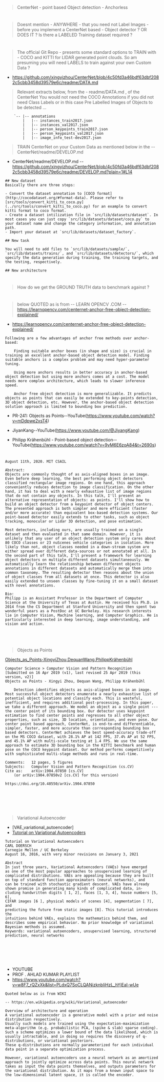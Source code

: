 
#

> CenterNet - point based Object detection - Anchorless 

#

> Doesnt mention - ANYWHERE - that you need not Label Images - before you implement a CenterNet based - Object detector ? OR DOES IT ? Is there a LABELED Training dataset required ? 

#

> The official Git Repo - presents some standard options to TRAIN with - COCO and KITTI for LIDAR generated point clouds.
So am presuming you will need LABELS to train against your own Custom Data ? 

- https://github.com/xingyizhou/CenterNet/blob/4c50fd3a46bdf63dbf2082c5cbb3458d39579e6c/readme/DATA.md

> Relevant extracts below, from the - readme/DATA.md , of the CenterNet 
You would not need the COCO Annotations if you did not need Class Labels or in this case Pre Labelled Images of Objects to be detected ...


```
    `-- |-- annotations
        |   |-- instances_train2017.json
        |   |-- instances_val2017.json
        |   |-- person_keypoints_train2017.json
        |   |-- person_keypoints_val2017.json
        |   |-- image_info_test-dev2017.json

```
> TRAIN CenterNet on your Custom Data as mentioned below in the --     CenterNet/readme/DEVELOP.md

- CenterNet/readme/DEVELOP.md -- https://github.com/xingyizhou/CenterNet/blob/4c50fd3a46bdf63dbf2082c5cbb3458d39579e6c/readme/DEVELOP.md?plain=1#L14


```
## New dataset
Basically there are three steps:

- Convert the dataset annotation to [COCO format](http://cocodataset.org/#format-data). Please refer to [src/tools/convert_kitti_to_coco.py](../src/tools/convert_kitti_to_coco.py) for an example to convert kitti format to coco format.
- Create a dataset intilization file in `src/lib/datasets/dataset`. In most cases you can just copy `src/lib/datasets/dataset/coco.py` to your dataset name and change the category information, and annotation path.
- Import your dataset at `src/lib/datasets/dataset_factory`.

## New task

You will need to add files to `src/lib/datasets/sample/`, `src/lib/datasets/trains/`, and `src/lib/datasets/detectors/`, which specify the data generation during training, the training targets, and the testing, respectively.

## New architecture
```
#

> How do we get the GROUND TRUTH data to benchmark against ? 

#

> below QUOTED as is from -- LEARN OPENCV .COM -- https://learnopencv.com/centernet-anchor-free-object-detection-explained/

- https://learnopencv.com/centernet-anchor-free-object-detection-explained/


```
Following are a few advantages of anchor free methods over anchor-based:

    Finding suitable anchor boxes (in shape and size) is crucial in training an excellent anchor-based object detection model. Finding suitable anchors is a complex problem and may need hyper-parameter tuning. 

    Using more anchors results in better accuracy in anchor-based object detection but using more anchors comes at a cost. The model needs more complex architecture, which leads to slower inference speed. 

    Anchor free object detection is more generalizable. It predicts objects as points that can easily be extended to key-points detection, 3D object detection, etc. However, the anchor-based object detection solution approach is limited to bounding box prediction.
```


- PR-241: Objects as Points--YouTube(https://www.youtube.com/watch?v=mDdpwe2xsT4)
- JiyanKang--YouTube(https://www.youtube.com/@JiyangKang)

- Philipp Krähenbühl - Point-based object detection--YouTube(https://www.youtube.com/watch?v=9vM6E6zoA84&t=2690s) 

#

```
August 11th, 2020. MIT CSAIL

Abstract:
Objects are commonly thought of as axis-aligned boxes in an image. Even before deep learning, the best performing object detectors classified rectangular image regions. On one hand, this approach conveniently reduces detection to image classification. On the other hand, it has to deal with a nearly exhaustive list of image regions that do not contain any objects. In this talk, I'll present an alternative representation of objects: as points. I'll show how to build an object detector from a keypoint detector of object centers. The presented approach is both simpler and more efficient (faster and/or more accurate) than equivalent box-based detection systems. Our point-based detector easily extends to other tasks, such as object tracking, monocular or Lidar 3D detection, and pose estimation.

Most detectors, including ours, are usually trained on a single dataset and then evaluated in that same domain. However, it is unlikely that any user of an object detection system only cares about 80 COCO classes or 23 nuScenes vehicle categories in isolation. More likely than not, object classes needed in a down-stream system are either spread over different data-sources or not annotated at all. In the second part of this talk, I'll present a framework for learning object detectors on multiple different datasets simultaneously. We automatically learn the relationship between different objects annotations in different datasets and automatically merge them into common taxonomy. The resulting detector then reasons about the union of object classes from all datasets at once. This detector is also easily extended to unseen classes by fine-tuning it on a small dataset with novel annotations.

Bio:
Philipp is an Assistant Professor in the Department of Computer Science at the University of Texas at Austin. He received his Ph.D. in 2014 from the CS Department at Stanford University and then spent two wonderful years as a PostDoc at UC Berkeley. His research interests lie in Computer Vision, Machine learning, and Computer Graphics. He is particularly interested in deep learning, image understanding, and vision and action.

```
<br/>

#

> Objects as Points

[Objects_as_Points-XingyiZhou,DequanWang,PhilippKrähenbühl](https://arxiv.org/abs/1904.07850)

```
Computer Science > Computer Vision and Pattern Recognition
[Submitted on 16 Apr 2019 (v1), last revised 25 Apr 2019 (this version, v2)]
Objects as Points - Xingyi Zhou, Dequan Wang, Philipp Krähenbühl

    Detection identifies objects as axis-aligned boxes in an image. Most successful object detectors enumerate a nearly exhaustive list of potential object locations and classify each. This is wasteful, inefficient, and requires additional post-processing. In this paper, we take a different approach. We model an object as a single point --- the center point of its bounding box. Our detector uses keypoint estimation to find center points and regresses to all other object properties, such as size, 3D location, orientation, and even pose. Our center point based approach, CenterNet, is end-to-end differentiable, simpler, faster, and more accurate than corresponding bounding box based detectors. CenterNet achieves the best speed-accuracy trade-off on the MS COCO dataset, with 28.1% AP at 142 FPS, 37.4% AP at 52 FPS, and 45.1% AP with multi-scale testing at 1.4 FPS. We use the same approach to estimate 3D bounding box in the KITTI benchmark and human pose on the COCO keypoint dataset. Our method performs competitively with sophisticated multi-stage methods and runs in real-time. 

Comments: 	12 pages, 5 figures
Subjects: 	Computer Vision and Pattern Recognition (cs.CV)
Cite as: 	arXiv:1904.07850 [cs.CV]
  	(or arXiv:1904.07850v2 [cs.CV] for this version)
  	
https://doi.org/10.48550/arXiv.1904.07850
```

#

<br/>

#

> Variational Autoencoder

- [VAE_variational_autoencoder]
- [Tutorial on Variational Autoencoders](https://arxiv.org/pdf/1606.05908.pdf)

```
Tutorial on Variational Autoencoders
CARL DOERSCH
Carnegie Mellon / UC Berkeley
August 16, 2016, with very minor revisions on January 3, 2021

Abstract
In just three years, Variational Autoencoders (VAEs) have emerged
as one of the most popular approaches to unsupervised learning of
complicated distributions. VAEs are appealing because they are built
on top of standard function approximators (neural networks), and
can be trained with stochastic gradient descent. VAEs have already
shown promise in generating many kinds of complicated data, in-
cluding handwritten digits [ 1, 2], faces [1, 3, 4], house numbers [5, 6],
CIFAR images [6 ], physical models of scenes [4], segmentation [ 7], and
predicting the future from static images [8]. This tutorial introduces the
intuitions behind VAEs, explains the mathematics behind them, and
describes some empirical behavior. No prior knowledge of variational
Bayesian methods is assumed.
Keywords: variational autoencoders, unsupervised learning, structured
prediction, neural networks
```

#

<br/>

#

- YOUTUBE 
- PROF . AHLAD KUMAR  PLAYLIST 
- https://www.youtube.com/watch?v=w8F7_rQZxXk&list=PLdxQ7SoCLQANizknbIiHzL_hYjEaI-wUe


```
Quoted below as is from WIKI 

-- https://en.wikipedia.org/wiki/Variational_autoencoder

Overview of architecture and operation
A variational autoencoder is a generative model with a prior and noise distribution respectively. 
Usually such models are trained using the expectation-maximization meta-algorithm (e.g. probabilistic PCA, (spike & slab) sparse coding). 
Such a scheme optimizes a lower bound of the data likelihood, which is usually intractable, and in doing so requires the discovery of q-distributions, or variational posteriors. 
These q-distributions are normally parameterized for each individual data point in a separate optimization process. 

However, variational autoencoders use a neural network as an amortized approach to jointly optimize across data points. This neural network takes as input the data points themselves, and outputs parameters for the variational distribution. As it maps from a known input space to the low-dimensional latent space, it is called the encoder. 

```